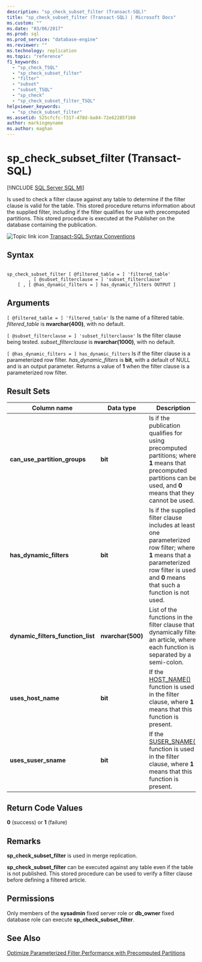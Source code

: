 ```yaml
---
description: "sp_check_subset_filter (Transact-SQL)"
title: "sp_check_subset_filter (Transact-SQL) | Microsoft Docs"
ms.custom: ""
ms.date: "03/06/2017"
ms.prod: sql
ms.prod_service: "database-engine"
ms.reviewer: ""
ms.technology: replication
ms.topic: "reference"
f1_keywords: 
  - "sp_check_TSQL"
  - "sp_check_subset_filter"
  - "filter"
  - "subset"
  - "subset_TSQL"
  - "sp_check"
  - "sp_check_subset_filter_TSQL"
helpviewer_keywords: 
  - "sp_check_subset_filter"
ms.assetid: 525cfcfc-f317-478d-ba84-72e62285f160
author: markingmyname
ms.author: maghan
---
```

# sp_check_subset_filter (Transact-SQL)
[!INCLUDE [SQL Server SQL MI](../../includes/applies-to-version/sql-asdbmi.md)]

  Is used to check a filter clause against any table to determine if the filter clause is valid for the table. This stored procedure returns information about the supplied filter, including if the filter qualifies for use with precomputed partitions. This stored procedure is executed at the Publisher on the database containing the publication.  
  
 ![Topic link icon](../../database-engine/configure-windows/media/topic-link.gif "Topic link icon") [Transact-SQL Syntax Conventions](../../t-sql/language-elements/transact-sql-syntax-conventions-transact-sql.md)  
  
## Syntax  
  
```  
  
sp_check_subset_filter [ @filtered_table = ] 'filtered_table'  
        , [ @subset_filterclause = ] 'subset_filterclause'  
    [ , [ @has_dynamic_filters = ] has_dynamic_filters OUTPUT ]  
```  
  
## Arguments  
`[ @filtered_table = ] 'filtered_table'`
 Is the name of a filtered table. *filtered_table* is **nvarchar(400)**, with no default.  
  
`[ @subset_filterclause = ] 'subset_filterclause'`
 Is the filter clause being tested. *subset_filterclause* is **nvarchar(1000)**, with no default.  
  
`[ @has_dynamic_filters = ] has_dynamic_filters`
 Is if the filter clause is a parameterized row filter. *has_dynamic_filters* is **bit**, with a default of NULL and is an output parameter. Returns a value of **1** when the filter clause is a parameterized row filter.  
  
## Result Sets  
  
|Column name|Data type|Description|  
|-----------------|---------------|-----------------|  
|**can_use_partition_groups**|**bit**|Is if the publication qualifies for using precomputed partitions; where **1** means that precomputed partitions can be used, and **0** means that they cannot be used.|  
|**has_dynamic_filters**|**bit**|Is if the supplied filter clause includes at least one parameterized row filter; where **1** means that a parameterized row filter is used, and **0** means that such a function is not used.|  
|**dynamic_filters_function_list**|**nvarchar(500)**|List of the functions in the filter clause that dynamically filter an article, where each function is separated by a semi-colon.|  
|**uses_host_name**|**bit**|If the [HOST_NAME()](../../t-sql/functions/host-name-transact-sql.md) function is used in the filter clause, where **1** means that this function is present.|  
|**uses_suser_sname**|**bit**|If the [SUSER_SNAME()](../../t-sql/functions/suser-sname-transact-sql.md) function is used in the filter clause, where **1** means that this function is present.|  
  
## Return Code Values  
 **0** (success) or **1** (failure)  
  
## Remarks  
 **sp_check_subset_filter** is used in merge replication.  
  
 **sp_check_subset_filter** can be executed against any table even if the table is not published. This stored procedure can be used to verify a filter clause before defining a filtered article.  
  
## Permissions  
 Only members of the **sysadmin** fixed server role or **db_owner** fixed database role can execute **sp_check_subset_filter**.  
  
## See Also  
 [Optimize Parameterized Filter Performance with Precomputed Partitions](../../relational-databases/replication/merge/parameterized-filters-optimize-for-precomputed-partitions.md)  
  
  
